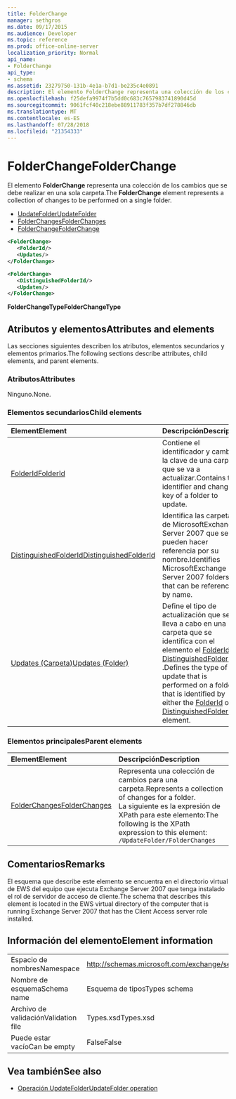 ```yaml
---
title: FolderChange
manager: sethgros
ms.date: 09/17/2015
ms.audience: Developer
ms.topic: reference
ms.prod: office-online-server
localization_priority: Normal
api_name:
- FolderChange
api_type:
- schema
ms.assetid: 23279750-131b-4e1a-b7d1-be235c4e0891
description: El elemento FolderChange representa una colección de los cambios que se debe realizar en una sola carpeta.
ms.openlocfilehash: f25defa9974f7b5dd0c683c7657983741890d45d
ms.sourcegitcommit: 9061fcf40c218ebe88911783f357b7df278846db
ms.translationtype: MT
ms.contentlocale: es-ES
ms.lasthandoff: 07/28/2018
ms.locfileid: "21354333"
---
```

# <a name="folderchange"></a><span data-ttu-id="318f2-103">FolderChange</span><span class="sxs-lookup"><span data-stu-id="318f2-103">FolderChange</span></span>

<span data-ttu-id="318f2-104">El elemento **FolderChange** representa una colección de los cambios que se debe realizar en una sola carpeta.</span><span class="sxs-lookup"><span data-stu-id="318f2-104">The **FolderChange** element represents a collection of changes to be performed on a single folder.</span></span> 
  
- [<span data-ttu-id="318f2-105">UpdateFolder</span><span class="sxs-lookup"><span data-stu-id="318f2-105">UpdateFolder</span></span>](updatefolder.md) 
- [<span data-ttu-id="318f2-106">FolderChanges</span><span class="sxs-lookup"><span data-stu-id="318f2-106">FolderChanges</span></span>](folderchanges.md) 
- [<span data-ttu-id="318f2-107">FolderChange</span><span class="sxs-lookup"><span data-stu-id="318f2-107">FolderChange</span></span>](folderchange.md)
  
```xml
<FolderChange>
   <FolderId/>
   <Updates/>
</FolderChange>
```

```xml
<FolderChange>
   <DistinguishedFolderId/>
   <Updates/>
</FolderChange>
```

<span data-ttu-id="318f2-108">**FolderChangeType**</span><span class="sxs-lookup"><span data-stu-id="318f2-108">**FolderChangeType**</span></span>

## <a name="attributes-and-elements"></a><span data-ttu-id="318f2-109">Atributos y elementos</span><span class="sxs-lookup"><span data-stu-id="318f2-109">Attributes and elements</span></span>

<span data-ttu-id="318f2-110">Las secciones siguientes describen los atributos, elementos secundarios y elementos primarios.</span><span class="sxs-lookup"><span data-stu-id="318f2-110">The following sections describe attributes, child elements, and parent elements.</span></span>
  
### <a name="attributes"></a><span data-ttu-id="318f2-111">Atributos</span><span class="sxs-lookup"><span data-stu-id="318f2-111">Attributes</span></span>

<span data-ttu-id="318f2-112">Ninguno.</span><span class="sxs-lookup"><span data-stu-id="318f2-112">None.</span></span>
  
### <a name="child-elements"></a><span data-ttu-id="318f2-113">Elementos secundarios</span><span class="sxs-lookup"><span data-stu-id="318f2-113">Child elements</span></span>

|<span data-ttu-id="318f2-114">**Element**</span><span class="sxs-lookup"><span data-stu-id="318f2-114">**Element**</span></span>|<span data-ttu-id="318f2-115">**Descripción**</span><span class="sxs-lookup"><span data-stu-id="318f2-115">**Description**</span></span>|
|:-----|:-----|
|[<span data-ttu-id="318f2-116">FolderId</span><span class="sxs-lookup"><span data-stu-id="318f2-116">FolderId</span></span>](folderid.md) <br/> |<span data-ttu-id="318f2-117">Contiene el identificador y cambiar la clave de una carpeta que se va a actualizar.</span><span class="sxs-lookup"><span data-stu-id="318f2-117">Contains the identifier and change key of a folder to update.</span></span>  <br/> |
|[<span data-ttu-id="318f2-118">DistinguishedFolderId</span><span class="sxs-lookup"><span data-stu-id="318f2-118">DistinguishedFolderId</span></span>](distinguishedfolderid.md) <br/> |<span data-ttu-id="318f2-119">Identifica las carpetas de MicrosoftExchange Server 2007 que se pueden hacer referencia por su nombre.</span><span class="sxs-lookup"><span data-stu-id="318f2-119">Identifies MicrosoftExchange Server 2007 folders that can be referenced by name.</span></span>  <br/> |
|[<span data-ttu-id="318f2-120">Updates (Carpeta)</span><span class="sxs-lookup"><span data-stu-id="318f2-120">Updates (Folder)</span></span>](updates-folder.md) <br/> |<span data-ttu-id="318f2-121">Define el tipo de actualización que se lleva a cabo en una carpeta que se identifica con el elemento el [FolderId](folderid.md) o [DistinguishedFolderId](distinguishedfolderid.md) .</span><span class="sxs-lookup"><span data-stu-id="318f2-121">Defines the type of update that is performed on a folder that is identified by either the [FolderId](folderid.md) or [DistinguishedFolderId](distinguishedfolderid.md) element.</span></span>  <br/> |
   
### <a name="parent-elements"></a><span data-ttu-id="318f2-122">Elementos principales</span><span class="sxs-lookup"><span data-stu-id="318f2-122">Parent elements</span></span>

|<span data-ttu-id="318f2-123">**Element**</span><span class="sxs-lookup"><span data-stu-id="318f2-123">**Element**</span></span>|<span data-ttu-id="318f2-124">**Descripción**</span><span class="sxs-lookup"><span data-stu-id="318f2-124">**Description**</span></span>|
|:-----|:-----|
|[<span data-ttu-id="318f2-125">FolderChanges</span><span class="sxs-lookup"><span data-stu-id="318f2-125">FolderChanges</span></span>](folderchanges.md) <br/> |<span data-ttu-id="318f2-126">Representa una colección de cambios para una carpeta.</span><span class="sxs-lookup"><span data-stu-id="318f2-126">Represents a collection of changes for a folder.</span></span>  <br/> <span data-ttu-id="318f2-127">La siguiente es la expresión de XPath para este elemento:</span><span class="sxs-lookup"><span data-stu-id="318f2-127">The following is the XPath expression to this element:</span></span>  <br/>  `/UpdateFolder/FolderChanges` <br/> |
   
## <a name="remarks"></a><span data-ttu-id="318f2-128">Comentarios</span><span class="sxs-lookup"><span data-stu-id="318f2-128">Remarks</span></span>

<span data-ttu-id="318f2-129">El esquema que describe este elemento se encuentra en el directorio virtual de EWS del equipo que ejecuta Exchange Server 2007 que tenga instalado el rol de servidor de acceso de cliente.</span><span class="sxs-lookup"><span data-stu-id="318f2-129">The schema that describes this element is located in the EWS virtual directory of the computer that is running Exchange Server 2007 that has the Client Access server role installed.</span></span>
  
## <a name="element-information"></a><span data-ttu-id="318f2-130">Información del elemento</span><span class="sxs-lookup"><span data-stu-id="318f2-130">Element information</span></span>

|||
|:-----|:-----|
|<span data-ttu-id="318f2-131">Espacio de nombres</span><span class="sxs-lookup"><span data-stu-id="318f2-131">Namespace</span></span>  <br/> |http://schemas.microsoft.com/exchange/services/2006/types  <br/> |
|<span data-ttu-id="318f2-132">Nombre de esquema</span><span class="sxs-lookup"><span data-stu-id="318f2-132">Schema name</span></span>  <br/> |<span data-ttu-id="318f2-133">Esquema de tipos</span><span class="sxs-lookup"><span data-stu-id="318f2-133">Types schema</span></span>  <br/> |
|<span data-ttu-id="318f2-134">Archivo de validación</span><span class="sxs-lookup"><span data-stu-id="318f2-134">Validation file</span></span>  <br/> |<span data-ttu-id="318f2-135">Types.xsd</span><span class="sxs-lookup"><span data-stu-id="318f2-135">Types.xsd</span></span>  <br/> |
|<span data-ttu-id="318f2-136">Puede estar vacío</span><span class="sxs-lookup"><span data-stu-id="318f2-136">Can be empty</span></span>  <br/> |<span data-ttu-id="318f2-137">False</span><span class="sxs-lookup"><span data-stu-id="318f2-137">False</span></span>  <br/> |
   
## <a name="see-also"></a><span data-ttu-id="318f2-138">Vea también</span><span class="sxs-lookup"><span data-stu-id="318f2-138">See also</span></span>

- [<span data-ttu-id="318f2-139">Operación UpdateFolder</span><span class="sxs-lookup"><span data-stu-id="318f2-139">UpdateFolder operation</span></span>](updatefolder-operation.md)

